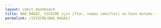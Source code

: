 ```yaml
---
layout: vakit_dashboard
title: BAD_RAGAZ, ISVICRE için iftar, namaz vakitleri ve hava durumu - ilçe/eyalet seç
permalink: /ISVICRE/BAD_RAGAZ/
---
```


<script type="text/javascript">
  var GLOBAL_COUNTRY = 'ISVICRE';
  var GLOBAL_CITY = 'BAD_RAGAZ';
  var GLOBAL_STATE = '';
  var lat = 72;
  var lon = 21;
</script>
